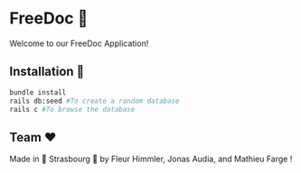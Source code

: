 # FreeDoc :hospital:

Welcome to our FreeDoc Application! 

## Installation :wrench:

```bash
bundle install
rails db:seed #To create a random database
rails c #To browse the database
```

## Team :heart:

Made in :beer: Strasbourg :beer: by Fleur Himmler, Jonas Audia, and Mathieu Farge ! 
